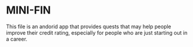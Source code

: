 # MINI-FIN
This file is an andorid app that provides quests that may help people improve their credit rating, especially for people who are just starting out in a career.
